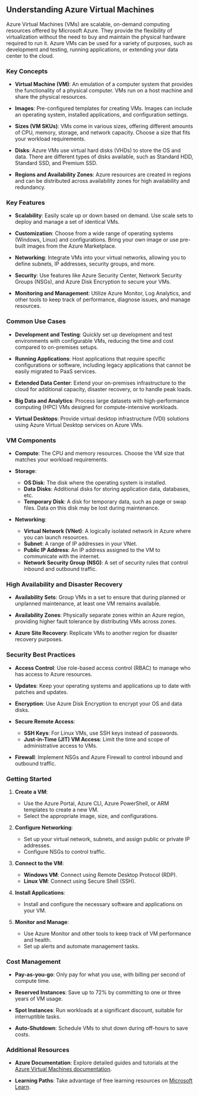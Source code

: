 ## Understanding Azure Virtual Machines

Azure Virtual Machines (VMs) are scalable, on-demand computing resources offered by Microsoft Azure. They provide the flexibility of virtualization without the need to buy and maintain the physical hardware required to run it. Azure VMs can be used for a variety of purposes, such as development and testing, running applications, or extending your data center to the cloud.

### Key Concepts

- **Virtual Machine (VM)**: An emulation of a computer system that provides the functionality of a physical computer. VMs run on a host machine and share the physical resources.

- **Images**: Pre-configured templates for creating VMs. Images can include an operating system, installed applications, and configuration settings.

- **Sizes (VM SKUs)**: VMs come in various sizes, offering different amounts of CPU, memory, storage, and network capacity. Choose a size that fits your workload requirements.

- **Disks**: Azure VMs use virtual hard disks (VHDs) to store the OS and data. There are different types of disks available, such as Standard HDD, Standard SSD, and Premium SSD.

- **Regions and Availability Zones**: Azure resources are created in regions and can be distributed across availability zones for high availability and redundancy.

### Key Features

- **Scalability**: Easily scale up or down based on demand. Use scale sets to deploy and manage a set of identical VMs.

- **Customization**: Choose from a wide range of operating systems (Windows, Linux) and configurations. Bring your own image or use pre-built images from the Azure Marketplace.

- **Networking**: Integrate VMs into your virtual networks, allowing you to define subnets, IP addresses, security groups, and more.

- **Security**: Use features like Azure Security Center, Network Security Groups (NSGs), and Azure Disk Encryption to secure your VMs.

- **Monitoring and Management**: Utilize Azure Monitor, Log Analytics, and other tools to keep track of performance, diagnose issues, and manage resources.

### Common Use Cases

- **Development and Testing**: Quickly set up development and test environments with configurable VMs, reducing the time and cost compared to on-premises setups.

- **Running Applications**: Host applications that require specific configurations or software, including legacy applications that cannot be easily migrated to PaaS services.

- **Extended Data Center**: Extend your on-premises infrastructure to the cloud for additional capacity, disaster recovery, or to handle peak loads.

- **Big Data and Analytics**: Process large datasets with high-performance computing (HPC) VMs designed for compute-intensive workloads.

- **Virtual Desktops**: Provide virtual desktop infrastructure (VDI) solutions using Azure Virtual Desktop services on Azure VMs.

### VM Components

- **Compute**: The CPU and memory resources. Choose the VM size that matches your workload requirements.

- **Storage**:

  - **OS Disk**: The disk where the operating system is installed.
  - **Data Disks**: Additional disks for storing application data, databases, etc.
  - **Temporary Disk**: A disk for temporary data, such as page or swap files. Data on this disk may be lost during maintenance.

- **Networking**:

  - **Virtual Network (VNet)**: A logically isolated network in Azure where you can launch resources.
  - **Subnet**: A range of IP addresses in your VNet.
  - **Public IP Address**: An IP address assigned to the VM to communicate with the internet.
  - **Network Security Group (NSG)**: A set of security rules that control inbound and outbound traffic.

### High Availability and Disaster Recovery

- **Availability Sets**: Group VMs in a set to ensure that during planned or unplanned maintenance, at least one VM remains available.

- **Availability Zones**: Physically separate zones within an Azure region, providing higher fault tolerance by distributing VMs across zones.

- **Azure Site Recovery**: Replicate VMs to another region for disaster recovery purposes.

### Security Best Practices

- **Access Control**: Use role-based access control (RBAC) to manage who has access to Azure resources.

- **Updates**: Keep your operating systems and applications up to date with patches and updates.

- **Encryption**: Use Azure Disk Encryption to encrypt your OS and data disks.

- **Secure Remote Access**:

  - **SSH Keys**: For Linux VMs, use SSH keys instead of passwords.
  - **Just-in-Time (JIT) VM Access**: Limit the time and scope of administrative access to VMs.

- **Firewall**: Implement NSGs and Azure Firewall to control inbound and outbound traffic.

### Getting Started

1. **Create a VM**:

   - Use the Azure Portal, Azure CLI, Azure PowerShell, or ARM templates to create a new VM.
   - Select the appropriate image, size, and configurations.

2. **Configure Networking**:

   - Set up your virtual network, subnets, and assign public or private IP addresses.
   - Configure NSGs to control traffic.

3. **Connect to the VM**:

   - **Windows VM**: Connect using Remote Desktop Protocol (RDP).
   - **Linux VM**: Connect using Secure Shell (SSH).

4. **Install Applications**:

   - Install and configure the necessary software and applications on your VM.

5. **Monitor and Manage**:

   - Use Azure Monitor and other tools to keep track of VM performance and health.
   - Set up alerts and automate management tasks.

### Cost Management

- **Pay-as-you-go**: Only pay for what you use, with billing per second of compute time.

- **Reserved Instances**: Save up to 72% by committing to one or three years of VM usage.

- **Spot Instances**: Run workloads at a significant discount, suitable for interruptible tasks.

- **Auto-Shutdown**: Schedule VMs to shut down during off-hours to save costs.

### Additional Resources

- **Azure Documentation**: Explore detailed guides and tutorials at the [Azure Virtual Machines documentation](https://docs.microsoft.com/azure/virtual-machines/).

- **Learning Paths**: Take advantage of free learning resources on [Microsoft Learn](https://docs.microsoft.com/learn/azure/virtual-machines/).

